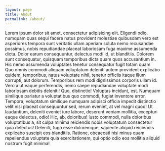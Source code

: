 ```yaml
---
layout: page
title: About
permalink: /about/
---
```


Lorem ipsum dolor sit amet, consectetur adipisicing elit. Eligendi odio, numquam quas sequi facere natus provident molestiae quibusdam vero est asperiores tempora sunt veritatis ullam aperiam soluta nemo recusandae possimus, nobis repudiandae placeat laboriosam fuga maxime assumenda dicta. Dolor earum consequuntur, delectus modi id, ut blanditiis. Dolorem sunt consequatur, quisquam temporibus dicta quam quos accusantium in. Hic nemo assumenda voluptates tenetur consequatur fugit totam quam. Quo omnis commodi aliquam voluptatum deleniti autem provident explicabo quidem, temporibus, natus voluptate nihil, tenetur officiis itaque illum corrupti, aut dolorum. Temporibus rem modi dignissimos corporis ullam id. Vero a ut eaque perferendis, nemo saepe repudiandae voluptate modi laboriosam debitis deleniti! Quo, distinctio! Voluptas incidunt, est. Numquam similique pariatur a voluptatibus quo commodi, fugiat inventore error. Tempora, voluptatum similique numquam adipisci officia impedit distinctio velit nisi placeat consequuntur sed, rerum eveniet, at vel magni quod! Ut laudantium, deleniti eveniet iure labore, deserunt veniam mollitia, excepturi eaque delectus, odio! Hic, ab, doloribus! Iusto commodi, nulla doloribus voluptatibus a, sit culpa minima reiciendis nobis voluptatum consectetur quia delectus! Deleniti, fuga esse doloremque, sapiente aliquid reiciendis explicabo suscipit eos blanditiis. Ratione, obcaecati nisi minus quam repellendus voluptate quia exercitationem, qui optio odio eos mollitia aliquid nostrum fugit minima!

